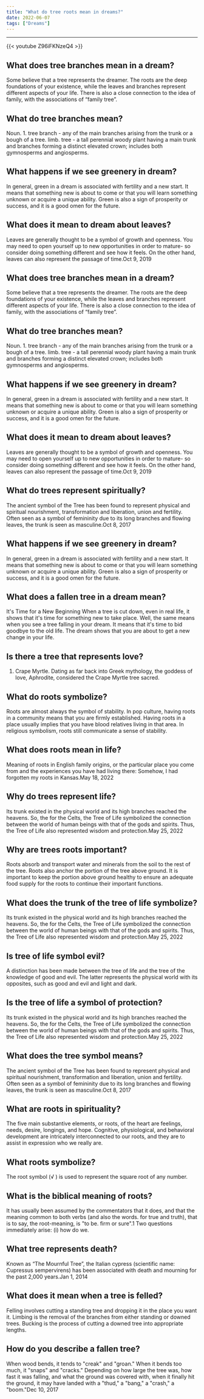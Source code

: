 ```yaml
---
title: "What do tree roots mean in dreams?"
date: 2022-06-07
tags: ["Dreams"]
---
```


---
{{< youtube Z96iFKNzeQ4 >}}
## What does tree branches mean in a dream?
Some believe that a tree represents the dreamer. The roots are the deep foundations of your existence, while the leaves and branches represent different aspects of your life. There is also a close connection to the idea of family, with the associations of “family tree”.

## What do tree branches mean?
Noun. 1. tree branch - any of the main branches arising from the trunk or a bough of a tree. limb. tree - a tall perennial woody plant having a main trunk and branches forming a distinct elevated crown; includes both gymnosperms and angiosperms.

## What happens if we see greenery in dream?
In general, green in a dream is associated with fertility and a new start. It means that something new is about to come or that you will learn something unknown or acquire a unique ability. Green is also a sign of prosperity or success, and it is a good omen for the future.

## What does it mean to dream about leaves?
Leaves are generally thought to be a symbol of growth and openness. You may need to open yourself up to new opportunities in order to mature- so consider doing something different and see how it feels. On the other hand, leaves can also represent the passage of time.Oct 9, 2019

## What does tree branches mean in a dream?
Some believe that a tree represents the dreamer. The roots are the deep foundations of your existence, while the leaves and branches represent different aspects of your life. There is also a close connection to the idea of family, with the associations of “family tree”.

## What do tree branches mean?
Noun. 1. tree branch - any of the main branches arising from the trunk or a bough of a tree. limb. tree - a tall perennial woody plant having a main trunk and branches forming a distinct elevated crown; includes both gymnosperms and angiosperms.

## What happens if we see greenery in dream?
In general, green in a dream is associated with fertility and a new start. It means that something new is about to come or that you will learn something unknown or acquire a unique ability. Green is also a sign of prosperity or success, and it is a good omen for the future.

## What does it mean to dream about leaves?
Leaves are generally thought to be a symbol of growth and openness. You may need to open yourself up to new opportunities in order to mature- so consider doing something different and see how it feels. On the other hand, leaves can also represent the passage of time.Oct 9, 2019

## What do trees represent spiritually?
The ancient symbol of the Tree has been found to represent physical and spiritual nourishment, transformation and liberation, union and fertility. Often seen as a symbol of femininity due to its long branches and flowing leaves, the trunk is seen as masculine.Oct 8, 2017

## What happens if we see greenery in dream?
In general, green in a dream is associated with fertility and a new start. It means that something new is about to come or that you will learn something unknown or acquire a unique ability. Green is also a sign of prosperity or success, and it is a good omen for the future.

## What does a fallen tree in a dream mean?
It's Time for a New Beginning When a tree is cut down, even in real life, it shows that it's time for something new to take place. Well, the same means when you see a tree falling in your dream. It means that it's time to bid goodbye to the old life. The dream shows that you are about to get a new change in your life.

## Is there a tree that represents love?
1. Crape Myrtle. Dating as far back into Greek mythology, the goddess of love, Aphrodite, considered the Crape Myrtle tree sacred.

## What do roots symbolize?
Roots are almost always the symbol of stability. In pop culture, having roots in a community means that you are firmly established. Having roots in a place usually implies that you have blood relatives living in that area. In religious symbolism, roots still communicate a sense of stability.

## What does roots mean in life?
Meaning of roots in English family origins, or the particular place you come from and the experiences you have had living there: Somehow, I had forgotten my roots in Kansas.May 18, 2022

## Why do trees represent life?
Its trunk existed in the physical world and its high branches reached the heavens. So, the for the Celts, the Tree of Life symbolized the connection between the world of human beings with that of the gods and spirits. Thus, the Tree of Life also represented wisdom and protection.May 25, 2022

## Why are trees roots important?
Roots absorb and transport water and minerals from the soil to the rest of the tree. Roots also anchor the portion of the tree above ground. It is important to keep the portion above ground healthy to ensure an adequate food supply for the roots to continue their important functions.

## What does the trunk of the tree of life symbolize?
Its trunk existed in the physical world and its high branches reached the heavens. So, the for the Celts, the Tree of Life symbolized the connection between the world of human beings with that of the gods and spirits. Thus, the Tree of Life also represented wisdom and protection.May 25, 2022

## Is tree of life symbol evil?
A distinction has been made between the tree of life and the tree of the knowledge of good and evil. The latter represents the physical world with its opposites, such as good and evil and light and dark.

## Is the tree of life a symbol of protection?
Its trunk existed in the physical world and its high branches reached the heavens. So, the for the Celts, the Tree of Life symbolized the connection between the world of human beings with that of the gods and spirits. Thus, the Tree of Life also represented wisdom and protection.May 25, 2022

## What does the tree symbol means?
The ancient symbol of the Tree has been found to represent physical and spiritual nourishment, transformation and liberation, union and fertility. Often seen as a symbol of femininity due to its long branches and flowing leaves, the trunk is seen as masculine.Oct 8, 2017

## What are roots in spirituality?
The five main substantive elements, or roots, of the heart are feelings, needs, desire, longings, and hope. Cognitive, physiological, and behavioral development are intricately interconnected to our roots, and they are to assist in expression who we really are.

## What roots symbolize?
The root symbol (√ ) is used to represent the square root of any number.

## What is the biblical meaning of roots?
It has usually been assumed by the commentators that it does, and that the meaning common to both verbs (and also the words. for true and truth), that is to say, the root-meaning, is "to be. firm or sure".1 Two questions immediately arise: (i) how do we.

## What tree represents death?
Known as “The Mournful Tree”, the Italian cypress (scientific name: Cupressus sempervirens) has been associated with death and mourning for the past 2,000 years.Jan 1, 2014

## What does it mean when a tree is felled?
Felling involves cutting a standing tree and dropping it in the place you want it. Limbing is the removal of the branches from either standing or downed trees. Bucking is the process of cutting a downed tree into appropriate lengths.

## How do you describe a fallen tree?
When wood bends, it tends to "creak" and "groan." When it bends too much, it "snaps" and "cracks." Depending on how large the tree was, how fast it was falling, and what the ground was covered with, when it finally hit the ground, it may have landed with a "thud," a "bang," a "crash," a "boom."Dec 10, 2017

